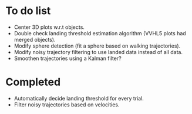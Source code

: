 # To do list
-   Center 3D plots w.r.t objects.
-   Double check landing threshold estimation algorithm (VVHL5 plots had merged objects).
-   Modify sphere detection (fit a sphere based on walking trajectories).
-   Modify noisy trajectory filtering to use landed data instead of all data.
-   Smoothen trajectories using a Kalman filter?


# Completed
-   Automatically decide landing threshold for every trial.
-   Filter noisy trajectories based on velocities.
